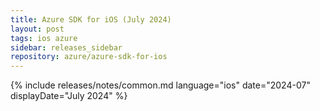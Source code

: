 ```yaml
---
title: Azure SDK for iOS (July 2024)
layout: post
tags: ios azure
sidebar: releases_sidebar
repository: azure/azure-sdk-for-ios
---
```

{% include releases/notes/common.md language="ios" date="2024-07" displayDate="July 2024" %}